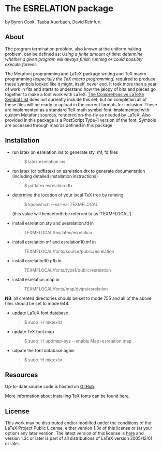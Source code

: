 The ESRELATION package
======================
by Byron Cook, Tauba Auerbach, David Reinfurt

About
-----

The program termination problem, also known at the uniform halting problem, can be defined as: *Using a finite amount of time: determine whether a given program will always finish running or could possibly execute forever.*

The Metafont programming and LaTeX package writing and TeX macro programming (*especially the TeX macro programming*) required to produce these symbols looked like it might, itself, never end. It took more than a year of work in fits and starts to understand how the jalopy of bits and pieces go together to make a font work with LaTeX. [The Comprehensive LaTeXe Symbol List](http://www.ctan.org/tex-archive/info/symbols/comprehensive/ "CTAN") does not currently include this set, but on completion all of these files will be ready to upload in the correct formats for inclusion. These are implemented as a standard TeX math symbol font, implemented with custom Metafont sources, rendered on-the-fly as needed by LaTeX. Also provided in this package is a PostScript Type-1 version of the font. Symbols are accessed through macros defined in this package.

Installation
------------

+ run latex on esrelation.ins to generate sty, mf, fd files
	> $ latex esrelation.ins

+ run latex (or pdflatex) on esrelation.dtx to generate documentation (including detailed installation instructions)
	> $ pdflatex esrelation.dtx
	
+ determine the location of your local TeX tree by running
	> $ kpsewhich --var-val TEXMFLOCAL

	(this value will henceforth be referred to as &lsquo;TEXMFLOCAL&rsquo;)

+ install esrelation.sty and uesrelation.fd in 
	> TEXMFLOCAL/tex/latex/esrelation

+ install esrelation.mf and esrelation10.mf in
	> TEXMFLOCAL/fonts/source/public/esrelation

+ install esrelation10.pfb in
	> TEXMFLOCAL/fonts/type1/public/esrelation

+ install esrelation.map in
	> TEXMFLOCAL/fonts/map/dvips/esrelation
	
**NB**: all created directories should be set to mode 755 and all of the above files should be set to mode 644.

+ update LaTeX font database
	> $ sudo -H mktexlsr

+ update TeX font map
	> $ sudo -H updmap-sys --enable Map=esrelation.map

+ udpate the font database again
	> $ sudo -H mktexlsr

Resources
---------

Up-to-date source code is hosted on [GitHub](https://github.com/reinfurt/ESRELATION).

More information about installing TeX fonts can be found [here](https://www.tug.org/fonts/fontinstall.html).

License
-------
This work may be distributed and/or modified under the conditions of the LaTeX Project Public License, either version 1.3c of this license or (at your option) any later version. The latest version of this license is [here](http://www.latex-project.org/lppl.txt) and version 1.3c or later is part of all distributions of LaTeX version 2005/12/01 or later.